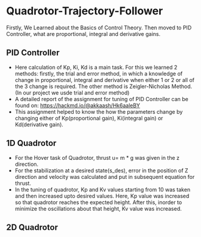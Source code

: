# Quadrotor-Trajectory-Follower
Firstly, We Learned about the Basics of Control Theory. Then moved to PID Controller, what are proportional, integral and derivative gains.
## PID Controller
* Here calculation of Kp, Ki, Kd is a main task. For this we learned 2 methods: firstly, the trial and error method, in which a knowledge of change in proportional, integral and derivative when either 1 or 2 or all of the 3 change is required. The other method is Zeigler-Nicholas Method. (In our project we usde trial and error method)<br />
* A detailed report of the assignment for tuning of PID Controller can be found on: https://hackmd.io/@akkaash/Hk6aaleBY <br />
* This assignment helped to know the how the parameters change by changing either of Kp(proportional gain), Ki(integral gain) or Kd(derivative gain).
## 1D Quadrotor
* For the Hover task of Quadrotor, thrust u= m * g  was given in the z direction.
* For the stabilization at a desired state(s_des), error in the position of Z direction and velocity was calculated and put in subsequent equation for thrust.
* In the tuning of quadrotor, Kp and Kv values starting from 10 was taken and then increased upto desired values.
Here, Kp value was increased so that quadrotor reaches the expected height. After this, inorder to minimize the oscillations about that height, Kv value was increased.
## 2D Quadrotor
